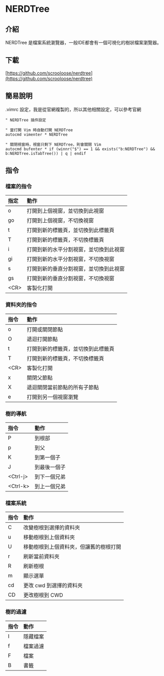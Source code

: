 # NERDTree

## 介紹

NERDTree 是檔案系統瀏覽器，一般IDE都會有一個可視化的樹狀檔案瀏覽器。

## 下載

[https://github.com/scrooloose/nerdtree](https://github.com/scrooloose/nerdtree)

## 簡易說明

.vimrc 設定，我是從官網複製的，所以其他相關設定，可以參考官網

```text
" NERDTree 插件設定

" 當打開 Vim 時自動打開 NERDTree
autocmd vimenter * NERDTree

" 關閉視窗時，視窗只剩下 NERDTree，則會關閉 Vim
autocmd bufenter * if (winnr("$") == 1 && exists("b:NERDTree") && b:NERDTree.isTabTree()) | q | endif
```

## 指令

### 檔案的指令

| 指定 | 動作 |
| :--- | :--- |
| o | 打開到上個視窗，並切換到此視窗 |
| go | 打開到上個視窗，不切換視窗 |
| t | 打開到新的標籤頁，並切換到此標籤頁 |
| T | 打開到新的標籤頁，不切換標籤頁 |
| i | 打開到新的水平分割視窗，並切換到此視窗 |
| gi | 打開到新的水平分割視窗，不切換視窗 |
| s | 打開到新的垂直分割視窗，並切換到此視窗 |
| gs | 打開到新的垂直分割視窗，不切換視窗 |
| &lt;CR&gt; | 客製化打開 |

### 資料夾的指令

| 指令 | 動作 |
| :--- | :--- |
| o | 打開或關閉節點 |
| O | 遞迴打開節點 |
| t | 打開到新的標籤頁，並切換到此標籤頁 |
| T | 打開到新的標籤頁，不切換標籤頁 |
| &lt;CR&gt; | 客製化打開 |
| x | 關閉父節點 |
| X | 遞迴關閉當前節點的所有子節點 |
| e | 打開到另一個視窗瀏覽 |

### 樹的導航

| 指令 | 動作 |
| :--- | :--- |
| P | 到根部 |
| p | 到父 |
| K | 到第一個子 |
| J | 到最後一個子 |
| &lt;Ctrl-j&gt; | 到下一個兄弟 |
| &lt;Ctrl-k&gt; | 到上一個兄弟 |

### 檔案系統

| 指令 | 動作 |
| :--- | :--- |
| C | 改變樹根到選擇的資料夾 |
| u | 移動樹根到上個資料夾 |
| U | 移動樹根到上個資料夾，但讓舊的樹根打開 |
| r | 刷新當前資料夾 |
| R | 刷新樹根 |
| m | 顯示選單 |
| cd | 更改 cwd 到選擇的資料夾 |
| CD | 更改樹根到 CWD |

### 樹的過濾

| 指令 | 動作 |
| :--- | :--- |
| I | 隱藏檔案 |
| f | 檔案過濾 |
| F | 檔案 |
| B | 書籤 |

